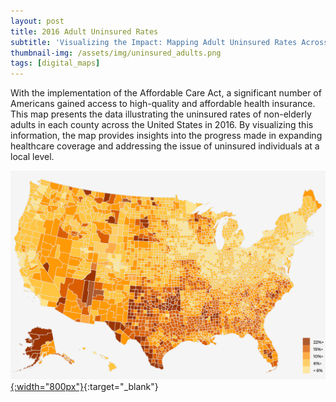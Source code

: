 ```yaml
---
layout: post
title: 2016 Adult Uninsured Rates
subtitle: 'Visualizing the Impact: Mapping Adult Uninsured Rates Across U.S. Counties'
thumbnail-img: /assets/img/uninsured_adults.png
tags: [digital_maps]
---
```

With the implementation of the Affordable Care Act, a significant number of Americans gained access to high-quality and affordable health insurance. This map presents the data illustrating the uninsured rates of non-elderly adults in each county across the United States in 2016. By visualizing this information, the map provides insights into the progress made in expanding healthcare coverage and addressing the issue of uninsured individuals at a local level.

[![Image description](/assets/img/uninsured_adults.png){:width="800px"}](https://markcruse.github.io/turtletracks/){:target="_blank"}
